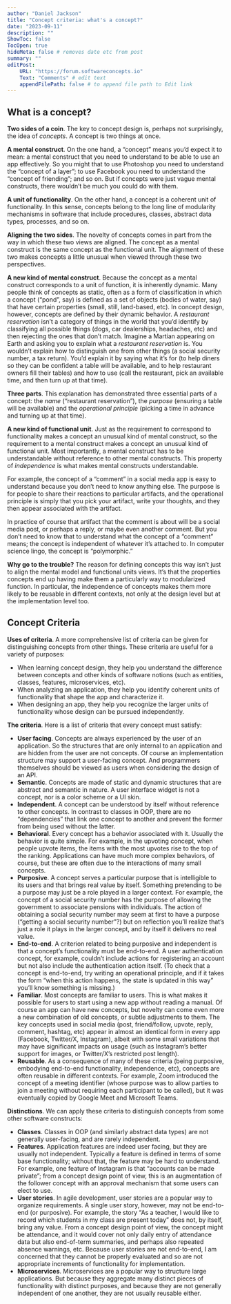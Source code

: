 ```yaml
---
author: "Daniel Jackson"
title: "Concept criteria: what's a concept?"
date: "2023-09-11"
description: ""
ShowToc: false
TocOpen: true
hideMeta: false # removes date etc from post
summary: ""
editPost:
    URL: "https://forum.softwareconcepts.io"
    Text: "Comments" # edit text
    appendFilePath: false # to append file path to Edit link
---
```

## What is a concept?

**Two sides of a coin**. The key to concept design is, perhaps not surprisingly, the idea of *concepts*. 
A concept is two things at once.

**A mental construct**. On the one hand, a “concept” means you’d expect it to mean: a mental construct that you need to understand to be able to use an app effectively. So you might that to use Photoshop you need to understand the “concept of a layer”; to use Facebook you need to understand the “concept of  friending”; and so on. But if concepts were just vague mental constructs, there wouldn’t be much you could do with them. 

**A unit of functionality**. On the other hand, a concept is a coherent unit of functionality. In this sense, concepts belong to the long line of modularity mechanisms in software that include procedures, classes, abstract data types, processes, and so on.

**Aligning the two sides**. The novelty of concepts comes in part from the way in which these two views are aligned. The concept as a mental construct is the same concept as the functional unit. The alignment of these two makes concepts a little unusual when viewed through these two perspectives.

**A new kind of mental construct**. Because the concept as a mental construct corresponds to a unit of function, it is inherently dynamic. Many people think of concepts as static, often as a form of classification in which a concept (“pond”, say) is defined as a set of objects (bodies of water, say) that have certain properties (small, still, land-based, etc). In concept design, however, concepts are defined by their dynamic behavior. A *restaurant reservation* isn’t a category of things in the world that you’d identify by classifying all possible things (dogs, car dealerships, headaches, etc) and then rejecting the ones that don’t match. Imagine a Martian appearing on Earth and asking you to explain what a *restaurant reservation* is. You wouldn’t explain how to distinguish one from other things (a social security number, a tax return). You’d explain it by saying what it’s for (to help diners so they can be confident a table will be available, and to help restaurant owners fill their tables) and how to use (call the restaurant, pick an available time, and then turn up at that time).

**Three parts**. This explanation has demonstrated three essential parts of a concept: the *name* (“restaurant reservation”), the *purpose* (ensuring a table will be available) and the *operational principle* (picking a time in advance and turning up at that time).

**A new kind of functional unit**. Just as the requirement to correspond to functionality makes a concept an unusual kind of mental construct, so the requirement to a mental construct makes a concept an unusual kind of functional unit. Most importantly, a mental construct has to be understandable without reference to other mental constructs. This property of *independence* is what makes mental constructs understandable.

For example, the concept of a “comment” in a social media app is easy to understand because you don’t need to know anything else. The purpose is for people to share their reactions to particular artifacts, and the operational principle is simply that you pick your artifact, write your thoughts, and they then appear associated with the artifact. 

In practice of course that artifact that the comment is about will be a social media post, or perhaps a reply, or maybe even another comment. But you don’t need to know that to understand what the concept of a “comment” means; the concept is independent of whatever it’s attached to. In computer science lingo, the concept is “polymorphic.”

**Why go to the trouble?** The reason for defining concepts this way isn’t just to align the mental model and functional units views. It’s that the properties concepts end up having make them a particularly way to modularized function. In particular, the independence of concepts makes them more likely to be reusable in different contexts, not only at the design level but at the implementation level too.

## Concept Criteria


**Uses of criteria**. A more comprehensive list of criteria can be given for distinguishing concepts from other things. These criteria are useful for a variety of purposes: 
- When learning concept design, they help you understand the difference between concepts and other kinds of software notions (such as entities, classes, features, microservices, etc). 
- When analyzing an application, they help you identify coherent units of functionality that shape the app and characterize it.
- When designing an app, they help you  recognize the larger units of functionality whose design can be pursued independently.

**The criteria**. Here is a list of criteria that every concept must satisfy:
- **User facing**. Concepts are always  experienced by the user of an application. So the structures that are only internal to an application and are hidden from the user are not concepts. Of course an implementation structure may support a user-facing concept. And programmers themselves should be viewed as users when considering the design of an API.
- **Semantic**. Concepts are made of static and dynamic structures that are abstract and semantic in nature.  A user interface widget is not a concept, nor is a color scheme or a UI skin.
- **Independent**. A concept can be understood by itself without reference to other concepts. In contrast to classes in OOP, there are no “dependencies” that link one concept to another and prevent the former from being used without the latter.
- **Behavioral**. Every concept has a behavior associated with it. Usually the behavior is quite simple. For example, in the upvoting concept, when people upvote items, the items with the most upvotes rise to the top of the ranking. Applications can have much more complex behaviors, of course, but these are often due to the interactions of many small concepts.
- **Purposive**. A concept serves a particular purpose that is intelligible to its users and that brings real value by itself. Something pretending to be a purpose may just be a role played in a larger context. For example, the concept of a social security number has the purpose of allowing the government to associate pensions with individuals. The action of obtaining a social security number may seem at first to have a purpose (“getting a social security number”?) but on reflection you’ll realize that’s just a role it plays in the larger concept, and by itself it delivers no real value.
- **End-to-end**. A criterion related to being purposive and independent is that a concept’s functionality must be end-to-end. A user authentication concept, for example, couldn’t include actions for registering an account but not also include the authentication action itself. (To check that a concept is end-to-end, try writing an operational principle, and if it takes the form “when this action happens, the state is updated in this way” you’ll know something is missing.)
- **Familiar**. Most concepts are familiar to users. This is what makes it possible for users to start using a new app without reading a manual. Of course an app can have new concepts, but novelty can come even more a new combination of old concepts, or subtle adjustments to them. The key concepts used in social media (post, friend/follow, upvote, reply, comment, hashtag, etc) appear in almost an identical form in every app (Facebook, Twitter/X, Instagram), albeit with some small variations that may have significant impacts on usage (such as Instagram’s better support for images, or Twitter/X’s restricted post length). 
- **Reusable**. As a consequence of many of these criteria (being purposive, embodying end-to-end functionality, independence, etc), concepts are often reusable in different contexts. For example, Zoom introduced the concept of a meeting identifier (whose purpose was to allow parties to join a meeting without requiring each participant to be called), but it was eventually copied by Google Meet and Microsoft Teams.

**Distinctions**. We can apply these criteria to distinguish concepts from some other software constructs:
- **Classes**. Classes in OOP (and similarly abstract data types) are not generally user-facing, and are rarely independent.
- **Features**. Application features are indeed user facing, but they are usually not independent. Typically a feature is defined in terms of some base functionality; without that, the feature may be hard to understand. For example, one feature of Instagram is that “accounts can be made private”; from a concept design point of view, this is an augmentation of the follower concept  with an approval mechanism that some users can elect to use.
- **User stories**. In agile development, user stories are a popular way to organize requirements. A single user story, however, may not be end-to-end (or purposive). For example, the story “As a teacher, I would like to record which students in my class are present today” does not, by itself, bring any value. From a concept design point of view, the concept might be attendance, and it would cover not only daily entry of attendance data but also end-of-term summaries, and perhaps also repeated absence warnings, etc. Because user stories are not end-to-end, I am concerned that they cannot be properly evaluated and so are not appropriate increments of functionality for implementation.
- **Microservices**. Microservices are  a popular way to structure large applications. But because they aggregate many distinct pieces of functionality with distinct purposes, and because they are not generally independent of one another, they are not usually reusable either.